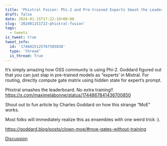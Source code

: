 ```yaml
---
title: 'Phixtral Fusion: Phi-2 and Pre-trained Experts Smash the Leaderboard'
draft: false
date: 2024-01-15T17:22:19+00:00
slug: '202401151722-phixtral-fusion'
tags:
  - tweets
is_tweet: true
tweet_info:
  id: '1746825125767585838'
  type: 'thread'
  is_thread: True
---
```




It’s simply amazing how OSS community is using Phi-2. Goddard figured out that you can just slap in pre-trained models as “experts’ in Mixtral. For routing, directly compute gate matrix using hidden state for expert’s prompt.

Phixtral smashes the leaderboard. No extra training!! <https://x.com/maximelabonne/status/1744867841436700850>

Shout out to fun article by Charles Goddard on how this strange “MoE” works. 

Most folks will immediately realize this as ensembles with one weird trick :).

<https://goddard.blog/posts/clown-moe/#moe-gates-without-training>

[Discussion](https://x.com/sytelus/status/1746825125767585838)
